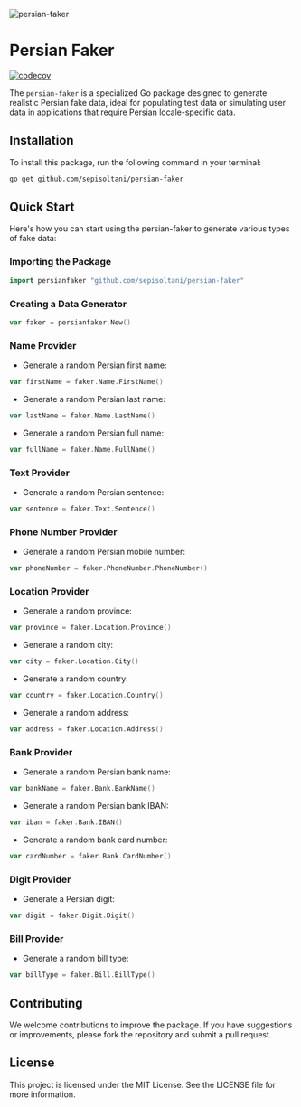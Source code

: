 ![persian-faker](https://socialify.git.ci/sepisoltani/persian-faker/image?description=1&font=Inter&forks=1&issues=1&language=1&name=1&owner=1&pattern=Circuit%20Board&pulls=1&stargazers=1&theme=Light)

# Persian Faker

[![codecov](https://codecov.io/gh/sepisoltani/persian-faker/graph/badge.svg?token=H0C0NFE9PM)](https://codecov.io/gh/sepisoltani/persian-faker)

The `persian-faker` is a specialized Go package designed to generate realistic Persian fake data, ideal for populating
test data or simulating user data in applications that require Persian locale-specific data.

## Installation

To install this package, run the following command in your terminal:

```bash
go get github.com/sepisoltani/persian-faker
```

## Quick Start

Here's how you can start using the persian-faker to generate various types of fake data:

### Importing the Package

```go
import persianfaker "github.com/sepisoltani/persian-faker"
```

### Creating a Data Generator

```go
var faker = persianfaker.New()
```

### Name Provider

* Generate a random Persian first name:

```go
var firstName = faker.Name.FirstName()
```

* Generate a random Persian last name:

```go
var lastName = faker.Name.LastName()
```

* Generate a random Persian full name:

```go
var fullName = faker.Name.FullName()
```


### Text Provider

* Generate a random Persian sentence:

```go
var sentence = faker.Text.Sentence()
```

### Phone Number Provider

* Generate a random Persian mobile number:

```go
var phoneNumber = faker.PhoneNumber.PhoneNumber()
```

### Location Provider

* Generate a random province:

```go
var province = faker.Location.Province()
```

* Generate a random city:

```go
var city = faker.Location.City()
```

* Generate a random country:

```go
var country = faker.Location.Country()
```

* Generate a random address:

```go
var address = faker.Location.Address()
```

### Bank Provider

* Generate a random Persian bank name:

```go
var bankName = faker.Bank.BankName()
```

* Generate a random Persian bank IBAN:

```go
var iban = faker.Bank.IBAN()
```

* Generate a random bank card number:

```go
var cardNumber = faker.Bank.CardNumber()
```

### Digit Provider

* Generate a Persian digit:

```go
var digit = faker.Digit.Digit()
```

### Bill Provider

* Generate a random bill type:

```go
var billType = faker.Bill.BillType()
```

## Contributing

We welcome contributions to improve the package. If you have suggestions or improvements, please fork the repository and
submit a pull request.

## License

This project is licensed under the MIT License. See the LICENSE file for more information.